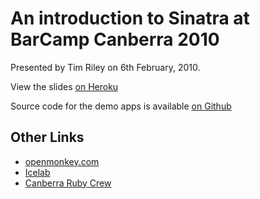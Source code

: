# An introduction to Sinatra at BarCamp Canberra 2010

Presented by Tim Riley on 6th February, 2010.

View the slides [on Heroku](http://bcc2010-sinatra.heroku.com/)

Source code for the demo apps is available [on Github](http://github.com/timriley/bcc2010-sinatra-demos)

## Other Links

* [openmonkey.com](http://openmonkey.com)
* [Icelab](http://icelab.com.au)
* [Canberra Ruby Crew](http://canberraruby.com)